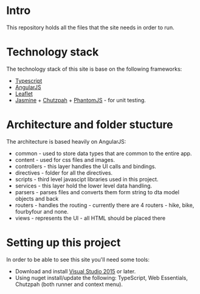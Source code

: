 # Intro
This repository holds all the files that the site needs in order to run.

# Technology stack
The technology stack of this site is base on the following frameworks:
* [Typescript](http://www.typescriptlang.org/)
* [AngularJS](https://angularjs.org/)
* [Leaflet](http://leafletjs.com/)
* [Jasmine](http://jasmine.github.io/) + [Chutzpah](https://chutzpah.codeplex.com/) + [PhantomJS](http://phantomjs.org/) - for unit testing.

# Architecture and folder stucture
The architecture is based heavily on AngularJS:
* common - used to store data types that are common to the entire app.
* content - used for css files and images.
* controllers - this layer handles the UI calls and bindings.
* directives - folder for all the directives.
* scripts - third level javascipt libraries used in this project.
* services - this layer hold the lower level data handling.
 * parsers - parses files and converts them form string to dta model objects and back
 * routers - handles the routing - currently there are 4 routers - hike, bike, fourbyfour and none.
* views - represents the UI - all HTML should be placed there
 
# Setting up this project
In order to be able to see this site you'll need some tools:
* Download and install [Visual Studio 2015](https://www.visualstudio.com/en-us/downloads/download-visual-studio-vs.aspx) or later.
* Using nuget install/update the following: TypeScript, Web Essentials, Chutzpah (both runner and context menu).